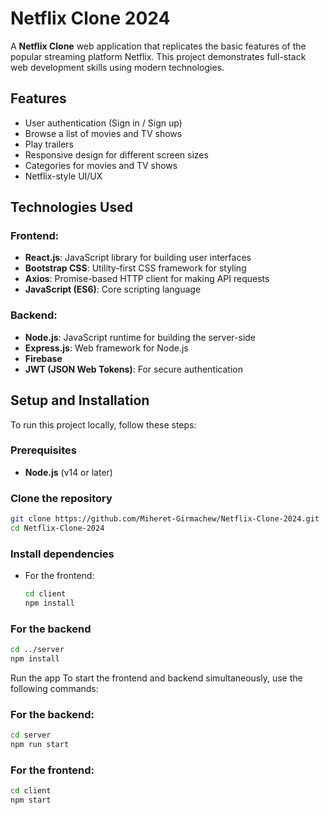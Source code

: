# Netflix Clone 2024

A **Netflix Clone** web application that replicates the basic features of the popular streaming platform Netflix. This project demonstrates full-stack web development skills using modern technologies.

## Features

- User authentication (Sign in / Sign up)
- Browse a list of movies and TV shows
- Play trailers
- Responsive design for different screen sizes
- Categories for movies and TV shows
- Netflix-style UI/UX

## Technologies Used

### Frontend:
- **React.js**: JavaScript library for building user interfaces
- **Bootstrap CSS**: Utility-first CSS framework for styling
- **Axios**: Promise-based HTTP client for making API requests
- **JavaScript (ES6)**: Core scripting language

### Backend:
- **Node.js**: JavaScript runtime for building the server-side
- **Express.js**: Web framework for Node.js
- **Firebase**
- **JWT (JSON Web Tokens)**: For secure authentication

## Setup and Installation

To run this project locally, follow these steps:

### Prerequisites
- **Node.js** (v14 or later)

### Clone the repository

```bash
git clone https://github.com/Miheret-Girmachew/Netflix-Clone-2024.git
cd Netflix-Clone-2024
```

### Install dependencies
- For the frontend:
  
  ```bash
  cd client
  npm install
  ```

### For the backend

```bash
cd ../server
npm install
```

Run the app
To start the frontend and backend simultaneously, use the following commands:

### For the backend:

```bash
cd server
npm run start
```

### For the frontend:

```bash
cd client
npm start
```

